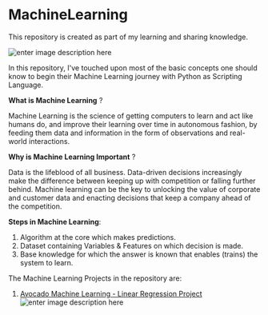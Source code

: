 # MachineLearning

This repository is created as part of my learning and sharing knowledge.

![enter image description here](https://camo.githubusercontent.com/a41f0f4f9312b3ecf3ac28eed856790774b854c274f82d5af9acbf34d1f12cf4/68747470733a2f2f6d69726f2e6d656469756d2e636f6d2f6d61782f323430302f312a635f6669422d5967626e4d6c366e6e745947424d48512e6a706567)
	
In this repository, I've touched upon most of the basic concepts one should know to begin their Machine Learning journey with Python as Scripting Language.

**What is Machine Learning** ?

Machine Learning is the science of getting computers to learn and act like humans do, and improve their learning over time in autonomous fashion, by feeding them data and information in the form of observations and real-world interactions.


**Why is Machine Learning Important** ?

Data is the lifeblood of all business. Data-driven decisions increasingly make the difference between keeping up with competition or falling further behind. Machine learning can be the key to unlocking the value of corporate and customer data and enacting decisions that keep a company ahead of the competition.


**Steps in Machine Learning**:

1. Algorithm at the core which makes predictions.
2. Dataset containing Variables & Features on which decision is made.
3. Base knowledge for which the answer is known that enables (trains) the system to learn.


The Machine Learning Projects in the repository are:

1. [Avocado Machine Learning - Linear Regression Project](https://github.com/santhoshbvsrk/Machine-Learning-Projects/blob/main/Avocado-Machine-Learning-Project/Avocado.ipynb)![enter image description here](https://miro.medium.com/max/1125/0*hy3y0fn3nRtdlszI)
